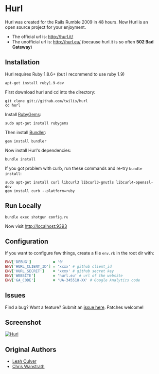 Hurl
====

Hurl was created for the Rails Rumble 2009 in 48 hours.
Now Hurl is an open source project for your enjoyment.

 - The official url is: <http://hurl.it/>
 - The unofficial url is: <http://hurl.eu/> (because hurl.it is so often **502 Bad Gateway**)


Installation
------------

Hurl requires Ruby 1.8.6+ (but I recommend to use ruby 1.9)

    apt-get install ruby1.9-dev

First download hurl and cd into the directory:

    git clone git://github.com/twilio/hurl
    cd hurl

Install [RubyGems](https://rubygems.org/pages/download):

    sudo apt-get install rubygems

Then install [Bundler](http://gembundler.com/):

    gem install bundler

Now install Hurl's dependencies:

    bundle install

If you got problem with curb, run these commands and re-try `bundle install`:

    sudo apt-get install curl libcurl3 libcurl3-gnutls libcurl4-openssl-dev
    gem install curb --platform=ruby


Run Locally
-----------

    bundle exec shotgun config.ru

Now visit <http://localhost:9393>


Configuration
-------------

If you want to configure few things, create a file `env.rb` in the root dir with:

````ruby
ENV['DEBUG']          = '0'
ENV['HURL_CLIENT_ID'] = 'xxxx' # github client_id
ENV['HURL_SECRET']    = 'xxxx' # github secret key
ENV['WEBSITE']        = 'hurl.eu' # url of the website
ENV['GA_CODE']        = 'UA-345518-XX' # Google Analytics code
````


Issues
------

Find a bug? Want a feature? Submit an [issue
here](http://github.com/twilio/hurl/issues). Patches welcome!


Screenshot
----------

[![Hurl](http://img.skitch.com/20091020-xtiqtj4eajuxs43iu5h3be7upj.png)](http://hurl.eu)


Original Authors
----------------

* [Leah Culver][2]
* [Chris Wanstrath][3]

[2]: http://github.com/leah
[3]: http://github.com/defunkt
